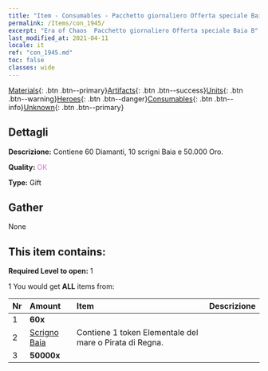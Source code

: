 ```yaml
---
title: "Item - Consumables - Pacchetto giornaliero Offerta speciale Baia B"
permalink: /Items/con_1945/
excerpt: "Era of Chaos  Pacchetto giornaliero Offerta speciale Baia B"
last_modified_at: 2021-04-11
locale: it
ref: "con_1945.md"
toc: false
classes: wide
---
```

 [Materials](/it/Items/){: .btn .btn--primary}[Artifacts](/it/Items/Artifacts/){: .btn .btn--success}[Units](/it/Items/Units/){: .btn .btn--warning}[Heroes](/it/Items/Heroes/){: .btn .btn--danger}[Consumables](/it/Items/Consumables/){: .btn .btn--info}[Unknown](/it/Items/Unknown/){: .btn .btn--primary}

## Dettagli
 **Descrizione:** Contiene 60 Diamanti, 10 scrigni Baia e 50.000 Oro.

 **Quality:** <span style="color: #DA70D6">OK</span>

 **Type:** Gift

## Gather

  None

## This item contains:

 **Required Level to open:** 1

 1 You would get **ALL** items  from:

  | Nr | Amount |     Item    | Descrizione |
  |:---|:-------|:------------|:-----------:|
  | 1 |  **60x** | <i class="fas fa-gem"/> |  | 
  | 2 | [Scrigno Baia](/it/Items/con_1278/) | Contiene 1 token Elementale del mare o Pirata di Regna. | 
  | 3 |  **50000x** | <i class="fas fa-coins"/> |  | 
